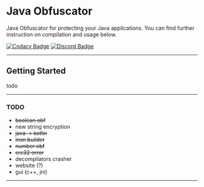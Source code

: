 # Java Obfuscator

Java Obfuscator for protecting your Java applications. You can find further instruction on compilation and usage below.

[![Codacy Badge](https://api.codacy.com/project/badge/Grade/99217dff32984be89736992f268a5f87)](https://github.com/alpheratzteam/obfuscator/)
[![Discord Badge](https://discordapp.com/api/guilds/615439391132876850/widget.png)](https://discord.gg/Teh8Sqb)

***

## Getting Started

todo

***

### TODO

- ~~boolean obf~~
- new string encryption
- ~~java -> kotlin~~
- ~~insn builder~~
- ~~number obf~~
- ~~crc32 error~~
- decompilators crasher
- website (?)
- gui (c++, jni)

***
